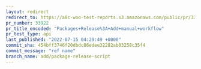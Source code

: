 ```yaml
---
layout: redirect
redirect_to: https://a8c-woo-test-reports.s3.amazonaws.com/public/pr/33922/api/index.html
pr_number: 33922
pr_title_encoded: "Packages+Release%3A+Add+manual+workflow"
pr_test_type: api
last_published: "2022-07-15 04:29:49 +0000"
commit_sha: 454bff3746f20dbdc86edee32282ab03258c35f4
commit_message: "ref name"
branch_name: add/package-release-script
---
```

